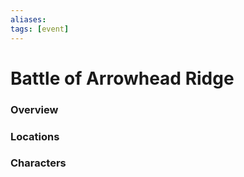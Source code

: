 ```yaml
---
aliases:
tags: [event]
---
```

# Battle of Arrowhead Ridge
### Overview


### Locations


### Characters

